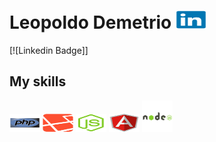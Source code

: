 

# Leopoldo Demetrio <a href="https://www.linkedin.com/in/leopoldo-dev/" target="_blank" style="padding-tdop:5rem;"><img src="https://raw.githubusercontent.com/devicons/devicon/master/icons/linkedin/linkedin-original.svg" height="29" width="49" style="max-width:100%;" height="50" width="80"></img></a>

[![Linkedin Badge]]

## My skills
<img src="https://raw.githubusercontent.com/devicons/devicon/master/icons/php/php-original.svg" height="29" width="49"></img>
<img src="https://raw.githubusercontent.com/devicons/devicon/master/icons/laravel/laravel-plain.svg" height="29" width="49"></img>
<img src="https://raw.githubusercontent.com/devicons/devicon/master/icons/nodejs/nodejs-plain.svg" height="29" width="49" style="max-width:100%;"></img>
<img src="https://raw.githubusercontent.com/devicons/devicon/master/icons/angularjs/angularjs-original.svg" height="29" width="49"></img>
<img src="https://raw.githubusercontent.com/devicons/devicon/master/icons/nodejs/nodejs-original-wordmark.svg" height="50" width="49"></img>
<!--
### Hi there 👋
**leo-demetrio/leo-demetrio** is a ✨ _special_ ✨ repository because its `README.md` (this file) appears on your GitHub profile.

Here are some ideas to get you started:

- 🔭 I’m currently working on ...
- 🌱 I’m currently learning ...
- 👯 I’m looking to collaborate on ...
- 🤔 I’m looking for help with ...
- 💬 Ask me about ...
- 📫 How to reach me: ...
- 😄 Pronouns: ...
- ⚡ Fun fact: ...
-->
